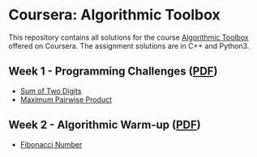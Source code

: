 # Coursera: Algorithmic Toolbox

This repository contains all solutions for the course [Algorithmic Toolbox](https://www.coursera.org/learn/algorithmic-toolbox) offered on Coursera. The assignment solutions are in C++ and Python3.

## Week 1 - Programming Challenges ([PDF](/week1_programming_challenges/week1_programming_challenges.pdf))
* [Sum of Two Digits](https://github.com/RamzanShahidkhan/algorithmic-toolbox/blob/08a48249d5200bdaacb52cad44f81136a49e5610/week1_programming_challenges/1_sum_of_two_digits/APlusB.cpp)
* [Maximum Pairwise Product](https://github.com/RamzanShahidkhan/algorithmic-toolbox/blob/9c578d60ad8a1f4adb30a96bc99109908ac62b4a/week1_programming_challenges/2_maximum_pairwise_product/max_pairwise_product.cpp)

## Week 2 - Algorithmic Warm-up ([PDF](/week2_algorithmic_warmup/week2_algorithmic_warmup.pdf))
- [Fibonacci Number]([/week2_algorithmic_warmup/1_fibonacci_number/fibonacci.cppy](https://github.com/RamzanShahidkhan/algorithmic-toolbox/blob/9a043d2af1ca2f1f2c3424740a173b929912e941/week2_algorithmic_warmup/1_fibonacci_number/fibonacci.cpp))

